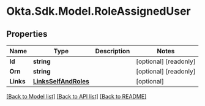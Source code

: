 # Okta.Sdk.Model.RoleAssignedUser

## Properties

Name | Type | Description | Notes
------------ | ------------- | ------------- | -------------
**Id** | **string** |  | [optional] [readonly] 
**Orn** | **string** |  | [optional] [readonly] 
**Links** | [**LinksSelfAndRoles**](LinksSelfAndRoles.md) |  | [optional] 

[[Back to Model list]](../README.md#documentation-for-models) [[Back to API list]](../README.md#documentation-for-api-endpoints) [[Back to README]](../README.md)

